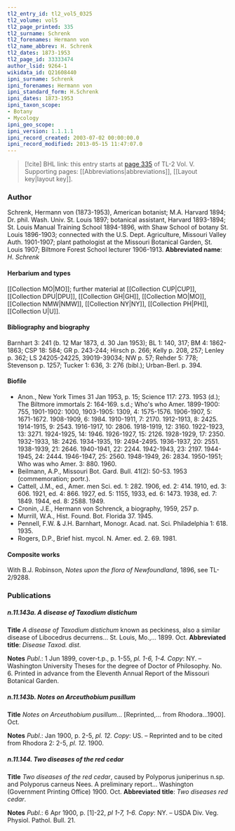 ```yaml
---
tl2_entry_id: tl2_vol5_0325
tl2_volume: vol5
tl2_page_printed: 335
tl2_surname: Schrenk
tl2_forenames: Hermann von
tl2_name_abbrev: H. Schrenk
tl2_dates: 1873-1953
tl2_page_id: 33333474
author_lsid: 9264-1
wikidata_id: Q21608440
ipni_surname: Schrenk
ipni_forenames: Hermann von
ipni_standard_form: H.Schrenk
ipni_dates: 1873-1953
ipni_taxon_scope: 
- Botany
- Mycology
ipni_geo_scope: 
ipni_version: 1.1.1.1
ipni_record_created: 2003-07-02 00:00:00.0
ipni_record_modified: 2013-05-15 11:47:07.0
---
```



> [!cite] BHL link: this entry starts at [page 335](https://www.biodiversitylibrary.org/page/33333474) of TL-2 Vol. V.
> Supporting pages: [[Abbreviations|abbreviations]], [[Layout key|layout key]].

### Author

Schrenk, Hermann von (1873-1953), American botanist; M.A. Harvard 1894; Dr. phil. Wash. Univ. St. Louis 1897; botanical assistant, Harvard 1893-1894; St. Louis Manual Training School 1894-1896, with Shaw School of botany St. Louis 1896-1903; connected with the U.S. Dept. Agriculture, Missouri Valley Auth. 1901-1907; plant pathologist at the Missouri Botanical Garden, St. Louis 1907; Biltmore Forest School lecturer 1906-1913. 
**Abbreviated name**: *H. Schrenk*

#### Herbarium and types

[[Collection MO|MO]]; further material at [[Collection CUP|CUP]], [[Collection DPU|DPU]], [[Collection GH|GH]], [[Collection MO|MO]], [[Collection NMW|NMW]], [[Collection NY|NY]], [[Collection PH|PH]], [[Collection U|U]].

#### Bibliography and biography

Barnhart 3: 241 (b. 12 Mar 1873, d. 30 Jan 1953); BL 1: 140, 317; BM 4: 1862-1863; CSP 18: 584; GR p. 243-244; Hirsch p. 266; Kelly p. 208, 257; Lenley p. 362; LS 24205-24225, 39019-39034; NW p. 57; Rehder 5: 778; Stevenson p. 1257; Tucker 1: 636, 3: 276 (bibl.); Urban-Berl. p. 394.

#### Biofile

- Anon., New York Times 31 Jan 1953, p. 15; Science 117: 273. 1953 (d.); The Biltmore immortals 2: 164-169. s.d.; Who's who Amer. 1899-1900: 755, 1901-1902: 1000, 1903-1905: 1309, 4: 1575-1576. 1906-1907, 5: 1671-1672. 1908-1909, 6: 1984. 1910-1911, 7: 2170. 1912-1913, 8: 2425. 1914-1915, 9: 2543. 1916-1917, 10: 2806. 1918-1919, 12: 3160. 1922-1923, 13: 3271. 1924-1925, 14: 1946. 1926-1927, 15: 2126. 1928-1929, 17: 2350. 1932-1933, 18: 2426. 1934-1935, 19: 2494-2495. 1936-1937, 20: 2551. 1938-1939, 21: 2646. 1940-1941, 22: 2244. 1942-1943, 23: 2197. 1944-1945, 24: 2444. 1946-1947, 25: 2560. 1948-1949, 26: 2834. 1950-1951; Who was who Amer. 3: 880. 1960.
- Beilmann, A.P., Missouri Bot. Gard. Bull. 41(2): 50-53. 1953 (commemoration; portr.).
- Cattell, J.M., ed., Amer. men Sci. ed. 1: 282. 1906, ed. 2: 414. 1910, ed. 3: 606. 1921, ed. 4: 866. 1927, ed. 5: 1155, 1933, ed. 6: 1473. 1938, ed. 7: 1849. 1944, ed. 8: 2588. 1949.
- Cronin, J.E., Hermann von Schrenck, a biography, 1959, 257 p.
- Murrill, W.A., Hist. Found. Bot. Florida 37. 1945.
- Pennell, F.W. & J.H. Barnhart, Monogr. Acad. nat. Sci. Philadelphia 1: 618. 1935.
- Rogers, D.P., Brief hist. mycol. N. Amer. ed. 2. 69. 1981.

#### Composite works

With B.J. Robinson, *Notes upon the flora of Newfoundland*, 1896, see TL-2/9288.

### Publications

##### n.11.143a. A disease of Taxodium distichum

**Title**
*A disease of Taxodium distichum* known as peckiness, also a similar disease of Libocedrus decurrens... St. Louis, Mo.,... 1899. Oct.
**Abbreviated title**: *Disease Taxod. dist.*

**Notes**
*Publ*.: 1 Jun 1899, cover-t.p., p. 1-55, *pl. 1-6, 1-4. Copy*: NY. – Washington University Theses for the degree of Doctor of Philosophy. No. 6. Printed in advance from the Eleventh Annual Report of the Missouri Botanical Garden.

##### n.11.143b. Notes on Arceuthobium pusillum

**Title**
*Notes on Arceuthobium pusillum*... \[Reprinted,... from Rhodora...1900\]. Oct.

**Notes**
*Publ*.: Jan 1900, p. 2-5, *pl. 12. Copy*: US. – Reprinted and to be cited from Rhodora 2: 2-5, *pl. 12.* 1900.

##### n.11.144. Two diseases of the red cedar

**Title**
*Two diseases of the red cedar*, caused by Polyporus juniperinus n.sp. and Polyporus carneus Nees. A preliminary report... Washington (Government Printing Office) 1900. Oct.
**Abbreviated title**: *Two diseases red cedar*.

**Notes**
*Publ*.: 6 Apr 1900, p. \[1\]-22, *pl 1-7, 1-6. Copy*: NY. – USDA Div. Veg. Physiol. Pathol. Bull. 21.

